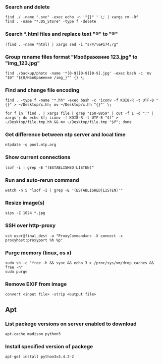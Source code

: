 ### Search and delete

    find ./ -name ".svn" -exec echo -n '"{}" ' \; | xargs rm -Rf
    find . -name "*.DS_Store" -type f -delete

### Search *.html files and replace text "®" to "&#174;" 

    (find . -name *html) | xargs sed -i "s/®/\&#174;/g"

### Group rename files format "Изображение 123.jpg" to "img_123.jpg"

    find ./backup/photo -name '*[0-9][0-9][0-9].jpg' -exec bash -c 'mv "$0" "${0/Изображение /img_}"' {} \;

### Find and change file encoding

    find . -type f -name "*.hh" -exec bash -c 'iconv -f KOI8-R -t UTF-8 "{}" > ~/Desktop/x.hh; mv ~/Desktop/x.hh "{}"' \;

    for f in `find . | xargs file | grep "ISO-8859" | cut -f 1 -d ":" | xargs`; do echo $f; iconv -f KOI8-R -t UTF-8 "$f" > ~/Desktop/file.tmp.hh && mv ~/Desktop/file.tmp "$f"; done

### Get difference between ntp server and local time

    ntpdate -q pool.ntp.org

### Show current connections

    lsof -i | grep -E "(ESTABLISHED|LISTEN)"

### Run and auto-rerun command

    watch -n 5 "lsof -i | grep -E '(ESTABLISHED|LISTEN)'"

### Resize image(s)

    sips -Z 1024 *.jpg

### SSH over http-proxy

    ssh user@final_dest -o "ProxyCommand=nc -X connect -x proxyhost:proxyport %h %p"

### Purge memory (linux, os x)

    sudo sh -c "free -h && sync && echo 3 > /proc/sys/vm/drop_caches && free -h"
    sudo purge

### Remove EXIF from image

    convert <input file> -strip <output file>


## Apt

### List packege versions on server enabled to download

    apt-cache madison python3

### Install specified version of packege

    apt-get install python3=3.4.2-2
